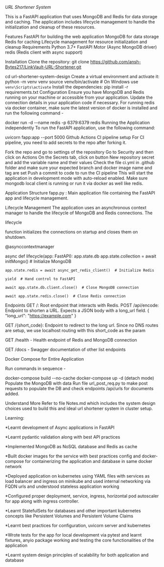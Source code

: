 *URL Shortener System*

This is a FastAPI application that uses MongoDB and Redis for data storage and caching. The application includes lifecycle management to handle the initialization and cleanup of these resources.

Features
FastAPI for building the web application
MongoDB for data storage
Redis for caching
Lifecycle management for resource initialization and cleanup
Requirements
Python 3.7+
FastAPI
Motor (Async MongoDB driver)
redis (Redis client with async support)

Installation
Clone the repository:
git clone https://github.com/ansh-Bytes217/LinkVault-URL-Shortener.git

cd url-shortener-system-design
Create a virtual environment and activate it:
python -m venv venv
source venv/bin/activate  # On Windows use `venv\Scripts\activate`
Install the dependencies:
pip install -r requirements.txt
Configuration
Ensure you have MongoDB and Redis running on your machine or accessible from your application. Update the connection details in your application code if necessary. For running redis via docker container, make sure the latest version of docker is installed and run the following command -

docker run -d --name redis -p 6379:6379 redis
Running the Application independently
To run the FastAPI application, use the following command:

uvicorn fapp:app --port 5000
Github Actions CI pipeline setup
For CI pipeline, you need to add secrets to the repo after forking it.

Fork the repo and go to settings of the repository
Go to Security and then click on Actions
On the Secrets tab, click on button New repository secret and add the variable name and their values
Check the file ci.yml in .github folder and make sure your expected branch and docker image name and tag are set
Push a commit to code to run the CI pipeline
This will start the application in development mode with auto-reload enabled. Make sure mongodb local client is running or run it via docker as well like redis.

Application Structure
fapp.py
: Main application file containing the FastAPI app and lifecycle management.

Lifecycle Management
The application uses an asynchronous context manager to handle the lifecycle of MongoDB and Redis connections. The

lifecycle


function initializes the connections on startup and closes them on shutdown.

@asynccontextmanager

async def lifecycle(app: FastAPI):
    app.state.db
    app.state.collection = await initMongo()  # Initialize MongoDB
    
    app.state.redis = await async_get_redis_client()  # Initialize Redis
    
    yield  # Hand control to FastAPI
    
    await app.state.db.client.close()  # Close MongoDB connection
    
    await app.state.redis.close()  # Close Redis connection
    
Endpoints
GET /: Root endpoint that interacts with Redis.
POST /api/encode: Endpoint to shorten a URL. Expects a JSON body with a long_url field.
{
  "long_url": "https://example.com"
}

GET /{short_code}: Endpoint to redirect to the long url.
Since no DNS routes are setup, we use localhost routing with this short_code as the param

GET /health - Health endpoint of Redis and MongoDB connection

GET /docs - Swagger documentation of other list endpoints

Docker Compose for Entire Application

Run commands in sequence -

docker-compose build --no-cache
docker-compose up -d (detach mode)
Populate the MongoDB with data
Run file url_post_req.py to make post requests to populate the DB and check endpoints /api/urls for documents added.

Understand More
Refer to file Notes.md which includes the system design choices used to build this and ideal url shortener system in cluster setup.

Learning:

*Learnt development of Async applications in FastAPI

*Learnt pydantic validation along with best API practices

*Implemented MongoDB as NoSQL database and Redis as cache

*Built docker images for the service with best practices config and docker-compose for containerizing the application and database in same docker network

*Deployed application on kubernetes using YAML files with services as load balancer and ingress on minikube and used internal networking via FQDN urls and understood stateless application working

*Configured proper deployment, service, ingress, horizontal pod autoscaler for app along with ingress controller.

*Learnt StatefulSets for databases and other important kubernetes concepts like Persistent Volumes and Persistent Volume Claims

*Learnt best practices for configuration, uvicorn server and kubernetes

*Wrote tests for the app for local development via pytest and learnt fixtures, anyio package working and testing the core functionalities of the application

*Learnt system design principles of scalability for both application and database
